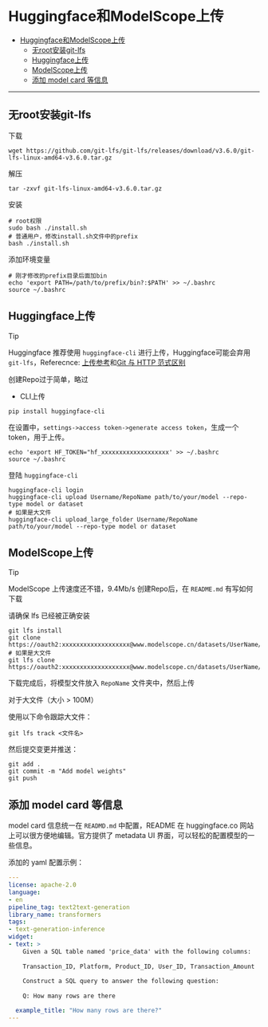 # Huggingface和ModelScope上传

- [Huggingface和ModelScope上传](#huggingface和modelscope上传)
  - [无root安装git-lfs](#无root安装git-lfs)
  - [Huggingface上传](#huggingface上传)
  - [ModelScope上传](#modelscope上传)
  - [添加 model card 等信息](#添加-model-card-等信息)

---

## 无root安装git-lfs

下载

```shell
wget https://github.com/git-lfs/git-lfs/releases/download/v3.6.0/git-lfs-linux-amd64-v3.6.0.tar.gz
```

解压

```shell
tar -zxvf git-lfs-linux-amd64-v3.6.0.tar.gz
```

安装

```shell
# root权限
sudo bash ./install.sh
# 普通用户，修改install.sh文件中的prefix
bash ./install.sh
```

添加环境变量

```shell
# 刚才修改的prefix目录后面加bin
echo 'export PATH=/path/to/prefix/bin?:$PATH' >> ~/.bashrc
source ~/.bashrc
```

## Huggingface上传

> [!TIP]
> Huggingface 推荐使用 `huggingface-cli` 进行上传，Huggingface可能会弃用 `git-lfs`，Referecnce: [上传参考](https://hugging-face.cn/docs/huggingface_hub/guides/upload#tips-and-tricks-for-large-uploads)和[Git 与 HTTP 范式区别](https://hugging-face.cn/docs/huggingface_hub/concepts/git_vs_http)

创建Repo过于简单，略过

- CLI上传
  
```shell
pip install huggingface-cli
```

在设置中，`settings->access token->generate access token`，生成一个token，用于上传。

```shell
echo 'export HF_TOKEN="hf_xxxxxxxxxxxxxxxxxxx' >> ~/.bashrc
source ~/.bashrc
```

登陆 `huggingface-cli`

```shell
huggingface-cli login
huggingface-cli upload Username/RepoName path/to/your/model --repo-type model or dataset
# 如果是大文件
huggingface-cli upload_large_folder Username/RepoName path/to/your/model --repo-type model or dataset
```

## ModelScope上传

> [!TIP]
> ModelScope 上传速度还不错，9.4Mb/s
> 创建Repo后，在 `README.md` 有写如何下载

请确保 lfs 已经被正确安装

```shell
git lfs install
git clone https://oauth2:xxxxxxxxxxxxxxxxxxx@www.modelscope.cn/datasets/UserName/RepoName.git
# 如果是大文件
git lfs clone https://oauth2:xxxxxxxxxxxxxxxxxxx@www.modelscope.cn/datasets/UserName/RepoName.git
```

下载完成后，将模型文件放入 `RepoName` 文件夹中，然后上传

对于大文件（大小 > 100M）

使用以下命令跟踪大文件：

```shell
git lfs track <文件名>
```

然后提交变更并推送：

```shell
git add .
git commit -m "Add model weights"
git push
```


## 添加 model card 等信息

model card 信息统一在 `READMD.md` 中配置，README 在 huggingface.co 网站上可以很方便地编辑。官方提供了 metadata UI 界面，可以轻松的配置模型的一些信息。

添加的 yaml 配置示例：

```yaml
---
license: apache-2.0
language:
- en
pipeline_tag: text2text-generation
library_name: transformers
tags:
- text-generation-inference
widget:
- text: >
    Given a SQL table named 'price_data' with the following columns:
    
    Transaction_ID, Platform, Product_ID, User_ID, Transaction_Amount
    
    Construct a SQL query to answer the following question:
    
    Q: How many rows are there

  example_title: "How many rows are there?"
---
```
